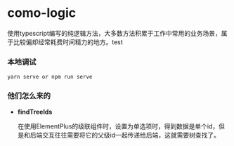 # como-logic

使用typescript编写的纯逻辑方法，大多数方法积累于工作中常用的业务场景，属于比较偏却经常耗费时间精力的地方。test

### 本地调试

```shell
yarn serve or npm run serve
```

### 他们怎么来的

- **findTreeIds**

  在使用ElementPlus的级联组件时，设置为单选项时，得到数据是单个id，但是和后端交互往往需要将它的父级id一起传递给后端，这就需要树查找了。

